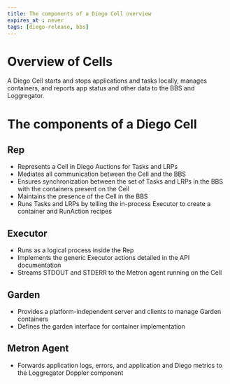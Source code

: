 ```yaml
---
title: The components of a Diego Cell overview
expires_at : never
tags: [diego-release, bbs]
---
```


# Overview of Cells

A Diego Cell starts and stops applications and tasks locally,
manages containers, and reports app status and other data to the BBS and Loggregator.

# The components of a Diego Cell

## Rep

* Represents a Cell in Diego Auctions for Tasks and LRPs
* Mediates all communication between the Cell and the BBS
* Ensures synchronization between the set of Tasks and LRPs in the BBS with the containers present on the Cell
* Maintains the presence of the Cell in the BBS
* Runs Tasks and LRPs by telling the in-process Executor to create a container and RunAction recipes

## Executor

* Runs as a logical process inside the Rep
* Implements the generic Executor actions detailed in the API documentation
* Streams STDOUT and STDERR to the Metron agent running on the Cell

## Garden

* Provides a platform-independent server and clients to manage Garden containers
* Defines the garden interface for container implementation

## Metron Agent

* Forwards application logs, errors, and application and Diego metrics to the Loggregator Doppler component
